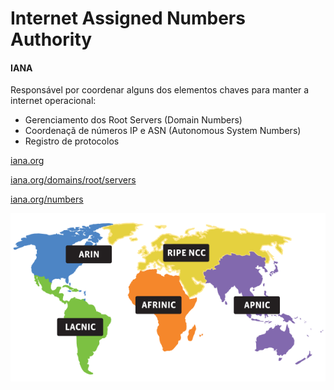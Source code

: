 # Internet **Assigned** **Numbers** Authority

#### IANA

Responsável por coordenar alguns dos elementos chaves para manter a internet operacional:

* Gerenciamento dos Root Servers (Domain Numbers)
* Coordenaçã de números IP e ASN (Autonomous System Numbers)
* Registro de protocolos

[iana.org](https://iana.org)

[iana.org/domains/root/servers](https://iana.org/domains/root/servers)

[iana.org/numbers](https://iana.org/numbers)

![1707401495622](images/00-Internet_Assigned_Numbers_Authority/1707401495622.png)
